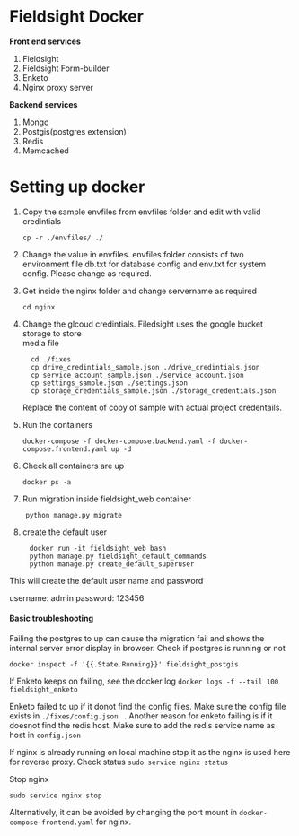 Fieldsight Docker 
=======================


**Front end services**

 1. Fieldsight
 2. Fieldsight Form-builder
 3. Enketo 
 4. Nginx proxy server

**Backend services**

 1. Mongo
 2. Postgis(postgres extension)
 3. Redis
 4. Memcached

Setting up docker
==================

1. Copy the sample envfiles from envfiles folder and edit with valid credintials

	``` cp -r ./envfiles/ ./ ```

2. Change the value in envfiles. envfiles folder consists of two environment file db.txt for database config and env.txt for system config. Please change as required.

3. Get inside the nginx folder and change servername as required

   ``` cd nginx ```
   
4. Change the glcoud credintials. Filedsight uses the google bucket storage to store  
  media file

   ```
     cd ./fixes
     cp drive_credintials_sample.json ./drive_credintials.json
     cp service_account_sample.json ./service_account.json
     cp settings_sample.json ./settings.json
     cp storage_credentials_sample.json ./storage_credentials.json

   ```
   Replace the content of copy of sample with actual project credentails.

5. Run the containers

   ``` docker-compose -f docker-compose.backend.yaml -f docker-compose.frontend.yaml up -d ```

6. Check all containers are up

   ``` docker ps -a ``` 
   
7. Run migration inside fieldsight_web container

  ``` docker run -it fieldsight_web bash 
      python manage.py migrate
  ```
8. create the default user

 ```
      docker run -it fieldsight_web bash 
      python manage.py fieldsight_default_commands
      python manage.py create_default_superuser
```
This will create the default user name and password

  username: admin
  password: 123456

#### Basic troubleshooting

Failing the postgres to up can cause the migration fail and shows the internal server error display in browser. Check if postgres is running or not

``` docker inspect -f '{{.State.Running}}' fieldsight_postgis ```

If Enketo keeps on failing, see the docker log
``` docker logs -f --tail 100 fieldsight_enketo ```

Enketo failed to up if it donot find the config files. Make sure the config file exists in ```./fixes/config.json ``` . Another reason for enketo failing is if it doesnot find the redis host. Make sure to add the redis service name as host in ```config.json```

If nginx is already running on local machine stop it as the nginx is used here for reverse proxy. Check status
``` sudo service nginx status ```

Stop nginx 

``` sudo service nginx stop ```

Alternatively, it can be avoided by changing the port mount in ``` docker-compose-frontend.yaml ``` for nginx.








